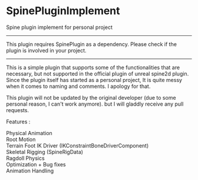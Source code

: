 # SpinePluginImplement
Spine plugin implement for personal project

-------------------------------------------

This plugin requires SpinePlugin as a dependency.
Please check if the plugin is involved in your project.

-------------------------------------------

This is a simple plugin that supports some of the functionalities that are necessary, but not supported in the official plugin of unreal spine2d plugin. 
Since the plugin itself has started as a personal project, It is quite messy when it comes to naming and comments. I apology for that.

This plugin will not be updated by the original developer (due to some personal reason, I can't work anymore). but I will gladdly receive any pull requests.

Features : 

Physical Animation   
Root Motion   
Terrain Foot IK Driver (IKConstraintBoneDriverComponent)   
Skeletal Rigging (SpineRigData)   
Ragdoll Physics   
Optimization + Bug fixes   
Animation Handling   

